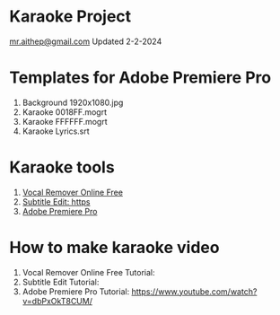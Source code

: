 # Karaoke Project
mr.aithep@gmail.com Updated 2-2-2024

# Templates for Adobe Premiere Pro
1. Background 1920x1080.jpg
2. Karaoke 0018FF.mogrt
3. Karaoke FFFFFF.mogrt
4. Karaoke Lyrics.srt

# Karaoke tools
1. <a href="https://multimedia.easeus.com/vocal-remover/" target="_blank">Vocal Remover Online Free</a>
2. <a href="https://github.com/SubtitleEdit/subtitleedit/releases/">Subtitle Edit: https</a>
3. <a href="https://www.softwaresuite.store/adobe/premiere/download/">Adobe Premiere Pro</a>

# How to make karaoke video
1. Vocal Remover Online Free Tutorial:
2. Subtitle Edit Tutorial:
3. Adobe Premiere Pro Tutorial: https://www.youtube.com/watch?v=dbPxOkT8CUM/
